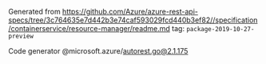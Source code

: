 Generated from https://github.com/Azure/azure-rest-api-specs/tree/3c764635e7d442b3e74caf593029fcd440b3ef82//specification/containerservice/resource-manager/readme.md tag: `package-2019-10-27-preview`

Code generator @microsoft.azure/autorest.go@2.1.175



